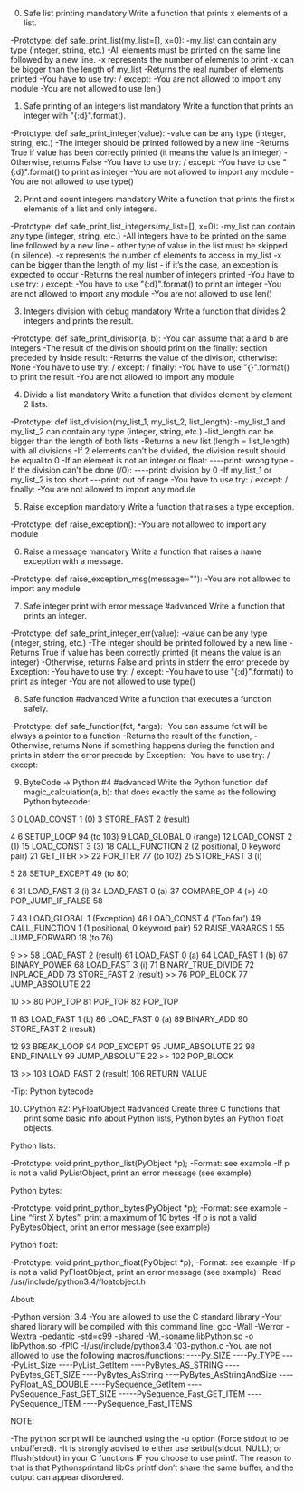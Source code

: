 0. Safe list printing
mandatory
Write a function that prints x elements of a list.

-Prototype: def safe_print_list(my_list=[], x=0):
-my_list can contain any type (integer, string, etc.)
-All elements must be printed on the same line followed by a new line.
-x represents the number of elements to print
-x can be bigger than the length of my_list
-Returns the real number of elements printed
-You have to use try: / except:
-You are not allowed to import any module
-You are not allowed to use len()


1. Safe printing of an integers list
mandatory
Write a function that prints an integer with "{:d}".format().

-Prototype: def safe_print_integer(value):
-value can be any type (integer, string, etc.)
-The integer should be printed followed by a new line
-Returns True if value has been correctly printed (it means the value is an integer)
-Otherwise, returns False
-You have to use try: / except:
-You have to use "{:d}".format() to print as integer
-You are not allowed to import any module
-You are not allowed to use type()


2. Print and count integers
mandatory
Write a function that prints the first x elements of a list and only integers.

-Prototype: def safe_print_list_integers(my_list=[], x=0):
-my_list can contain any type (integer, string, etc.)
-All integers have to be printed on the same line followed by a new line - other type of value in the list must be skipped (in silence).
-x represents the number of elements to access in my_list
-x can be bigger than the length of my_list - if it’s the case, an exception is expected to occur
-Returns the real number of integers printed
-You have to use try: / except:
-You have to use "{:d}".format() to print an integer
-You are not allowed to import any module
-You are not allowed to use len()


3. Integers division with debug
mandatory
Write a function that divides 2 integers and prints the result.

-Prototype: def safe_print_division(a, b):
-You can assume that a and b are integers
-The result of the division should print on the finally: section preceded by Inside result:
-Returns the value of the division, otherwise: None
-You have to use try: / except: / finally:
-You have to use "{}".format() to print the result
-You are not allowed to import any module


4. Divide a list
mandatory
Write a function that divides element by element 2 lists.

-Prototype: def list_division(my_list_1, my_list_2, list_length):
-my_list_1 and my_list_2 can contain any type (integer, string, etc.)
-list_length can be bigger than the length of both lists
-Returns a new list (length = list_length) with all divisions
-If 2 elements can’t be divided, the division result should be equal to 0
-If an element is not an integer or float:
----print: wrong type
-If the division can’t be done (/0):
----print: division by 0
-If my_list_1 or my_list_2 is too short
---print: out of range
-You have to use try: / except: / finally:
-You are not allowed to import any module


5. Raise exception
mandatory
Write a function that raises a type exception.

-Prototype: def raise_exception():
-You are not allowed to import any module


6. Raise a message
mandatory
Write a function that raises a name exception with a message.

-Prototype: def raise_exception_msg(message=""):
-You are not allowed to import any module


7. Safe integer print with error message
#advanced
Write a function that prints an integer.

-Prototype: def safe_print_integer_err(value):
-value can be any type (integer, string, etc.)
-The integer should be printed followed by a new line
-Returns True if value has been correctly printed (it means the value is an integer)
-Otherwise, returns False and prints in stderr the error precede by Exception:
-You have to use try: / except:
-You have to use "{:d}".format() to print as integer
-You are not allowed to use type()


8. Safe function
#advanced
Write a function that executes a function safely.

-Prototype: def safe_function(fct, *args):
-You can assume fct will be always a pointer to a function
-Returns the result of the function,
-Otherwise, returns None if something happens during the function and prints in stderr the error precede by Exception:
-You have to use try: / except:


9. ByteCode -> Python #4
#advanced
Write the Python function def magic_calculation(a, b): that does exactly the same as the following Python bytecode:

  3           0 LOAD_CONST               1 (0)
              3 STORE_FAST               2 (result)

  4           6 SETUP_LOOP              94 (to 103)
              9 LOAD_GLOBAL              0 (range)
             12 LOAD_CONST               2 (1)
             15 LOAD_CONST               3 (3)
             18 CALL_FUNCTION            2 (2 positional, 0 keyword pair)
             21 GET_ITER
        >>   22 FOR_ITER                77 (to 102)
             25 STORE_FAST               3 (i)

  5          28 SETUP_EXCEPT            49 (to 80)

  6          31 LOAD_FAST                3 (i)
             34 LOAD_FAST                0 (a)
             37 COMPARE_OP               4 (>)
             40 POP_JUMP_IF_FALSE       58

  7          43 LOAD_GLOBAL              1 (Exception)
             46 LOAD_CONST               4 ('Too far')
             49 CALL_FUNCTION            1 (1 positional, 0 keyword pair)
             52 RAISE_VARARGS            1
             55 JUMP_FORWARD            18 (to 76)

  9     >>   58 LOAD_FAST                2 (result)
             61 LOAD_FAST                0 (a)
             64 LOAD_FAST                1 (b)
             67 BINARY_POWER
             68 LOAD_FAST                3 (i)
             71 BINARY_TRUE_DIVIDE
             72 INPLACE_ADD
             73 STORE_FAST               2 (result)
        >>   76 POP_BLOCK
             77 JUMP_ABSOLUTE           22

 10     >>   80 POP_TOP
             81 POP_TOP
             82 POP_TOP

 11          83 LOAD_FAST                1 (b)
             86 LOAD_FAST                0 (a)
             89 BINARY_ADD
             90 STORE_FAST               2 (result)

 12          93 BREAK_LOOP
             94 POP_EXCEPT
             95 JUMP_ABSOLUTE           22
             98 END_FINALLY
             99 JUMP_ABSOLUTE           22
        >>  102 POP_BLOCK

 13     >>  103 LOAD_FAST                2 (result)
            106 RETURN_VALUE

-Tip: Python bytecode


10. CPython #2: PyFloatObject
#advanced
Create three C functions that print some basic info about Python lists, Python bytes an Python float objects.


Python lists:

-Prototype: void print_python_list(PyObject *p);
-Format: see example
-If p is not a valid PyListObject, print an error message (see example)

Python bytes:

-Prototype: void print_python_bytes(PyObject *p);
-Format: see example
-Line “first X bytes”: print a maximum of 10 bytes
-If p is not a valid PyBytesObject, print an error message (see example)

Python float:

-Prototype: void print_python_float(PyObject *p);
-Format: see example
-If p is not a valid PyFloatObject, print an error message (see example)
-Read /usr/include/python3.4/floatobject.h

About:

-Python version: 3.4
-You are allowed to use the C standard library
-Your shared library will be compiled with this command line: gcc -Wall -Werror -Wextra -pedantic -std=c99 -shared -Wl,-soname,libPython.so -o libPython.so -fPIC -I/usr/include/python3.4 103-python.c
-You are not allowed to use the following macros/functions:
----Py_SIZE
----Py_TYPE
----PyList_Size
----PyList_GetItem
----PyBytes_AS_STRING
----PyBytes_GET_SIZE
----PyBytes_AsString
----PyBytes_AsStringAndSize
----PyFloat_AS_DOUBLE
----PySequence_GetItem
----PySequence_Fast_GET_SIZE
-----PySequence_Fast_GET_ITEM
----PySequence_ITEM
----PySequence_Fast_ITEMS

NOTE:

-The python script will be launched using the -u option (Force stdout to be unbuffered).
-It is strongly advised to either use setbuf(stdout, NULL); or fflush(stdout) in your C functions IF you choose to use printf. The reason to that is that Pythonsprintand libCs printf don’t share the same buffer, and the output can appear disordered.

